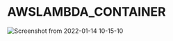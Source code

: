 # AWSLAMBDA_CONTAINER
![Screenshot from 2022-01-14 10-15-10](https://user-images.githubusercontent.com/51083187/149453049-9eaa86a8-d9fe-4e10-8935-08c796ed49f9.png)
